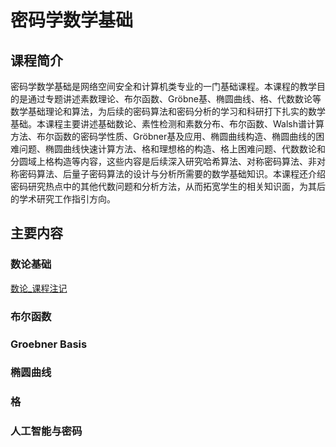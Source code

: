 
<h1> 密码学数学基础 </h1>

## 课程简介
密码学数学基础是网络空间安全和计算机类专业的一门基础课程。本课程的教学目的是通过专题讲述素数理论、布尔函数、Gröbne基、椭圆曲线、格、代数数论等数学基础理论和算法，为后续的密码算法和密码分析的学习和科研打下扎实的数学基础。本课程主要讲述基础数论、素性检测和素数分布、布尔函数、Walsh谱计算方法、布尔函数的密码学性质、Gröbner基及应用、椭圆曲线构造、椭圆曲线的困难问题、椭圆曲线快速计算方法、格和理想格的构造、格上困难问题、代数数论和分圆域上格构造等内容，这些内容是后续深入研究哈希算法、对称密码算法、非对称密码算法、后量子密码算法的设计与分析所需要的数学基础知识。本课程还介绍密码研究热点中的其他代数问题和分析方法，从而拓宽学生的相关知识面，为其后的学术研究工作指引方向。

## 主要内容

### 数论基础

[数论_课程注记](https://huangzhengsjtu.github.io/mc/files/lnmc_numbers.pdf)

### 布尔函数

### Groebner Basis

### 椭圆曲线

### 格

### 人工智能与密码
